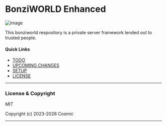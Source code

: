 # BonziWORLD Enhanced
![image](https://user-images.githubusercontent.com/58494315/221331209-ca2d3808-3990-4d8d-8347-c153203e71ee.png "Attribution-NonCommercial CC BY-NC") 

This bonziworld respository is a private server framework lended out to trusted people.

#### Quick Links
- [TODO](TODO.md "Things i need to work on...")
- [UPCOMING CHANGES](UPCOMING_CHANGES.md "Things i'm going to be implementing in the next few weeks...")
- [SETUP](SETUP.md "View the setup instructions for this project...")
- [LICENSE](LICENSE.md "View this project's license...")

<hr>

### License & Copyright
MIT

Copyright (c) 2023-2026 Cosmic


<hr>
